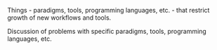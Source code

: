 Things - paradigms, tools, programming languages, etc. - that restrict growth of new workflows and tools.

Discussion of problems with specific paradigms, tools, programming languages, etc.
